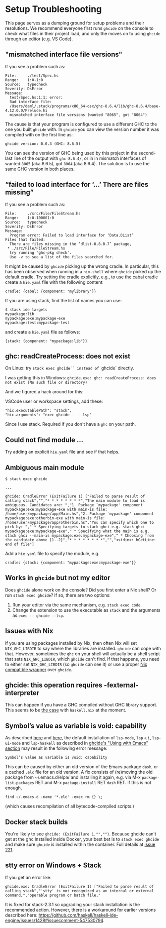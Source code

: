 # Setup Troubleshooting

This page serves as a dumping ground for setup problems and their resolutions. We recommend everyone first runs `ghcide` on the console to check what files in their project load, and only the moves on to using `ghcide` through an editor (e.g. VS Code).

## "mismatched interface file versions"

If you see a problem such as:

```console
File:     ./test/Spec.hs
Range:    1:0-1:0
Source:   typecheck
Severity: DsError
Message:
  test/Spec.hs:1:1: error:
  Bad interface file:
  /Users/daml/.stack/programs/x86_64-osx/ghc-8.6.4/lib/ghc-8.6.4/base-4.12.0.0/Prelude.hi
  mismatched interface file versions (wanted "8065", got "8064")
```

The cause is that your program is configured to use a different GHC to the one you built `ghcide` with. In `ghcide` you can view the version number it was compiled with on the first line as:

```console
ghcide version: 0.0.3 (GHC: 8.6.5)
```

You can see the version of GHC being used by this project in the second-last line of the output with `ghc-8.6.4/`, or in in mismatch interfaces of wanted `8065` (aka 8.6.5), got `8064` (aka 8.6.4). The solution is to use the same GHC version in both places.

## “failed to load interface for ‘…’ There are files missing”

If you see a problem such as:

```console
File:     ./src/File/FileStream.hs
Range:    1:0-100001:0
Source:   typecheck
Severity: DsError
Message: 
  Program error: Failed to load interface for ‘Data.DList’
Files that failed:
  There are files missing in the ‘dlist-0.8.0.7’ package,
 * ./src/File/FileStream.hs
  try running 'ghc-pkg check'.
  Use -v to see a list of the files searched for.
```

It might be caused by `ghcide` picking up the wrong cradle. In
particular, this has been observed when running in a `nix-shell` where
`ghcide` picked up the default cradle. Try setting the cradle
explicitly, e.g., to use the cabal cradle create a `hie.yaml` file
with the following content:

```
cradle: {cabal: {component: "mylibrary"}}
```

If you are using stack, find the list of names you can use:

    $ stack ide targets
    mypackage:lib
    mypackage:exe:mypackage-exe
    mypackage:test:mypackage-test

and create a `hie.yaml` file as follows:

    {stack: {component: "mypackage:lib"}}

## ghc: readCreateProcess: does not exist

On Linux: try `stack exec ghcide`` instead of `ghcide` directly.

I was getting this in Windows: `ghcide.exe: ghc: readCreateProcess: does not exist (No such file or directory)`

And we figured a hack around for this:

VSCode user or workspace settings, add these:

    "hic.executablePath": "stack",
    "hic.arguments": "exec ghcide -- --lsp"
    
Since I use stack. Required if you don't have a `ghc` on your path.

## Could not find module ...

Try adding an explicit `hie.yaml` file and see if that helps.

## Ambiguous main module

```console
$ stack exec ghcide

...

ghcide: CradleError (ExitFailure 1) ["Failed to parse result of calling stack","","* * * * * * * *","The main module to load is ambiguous. Candidates are: ","1. Package `mypackage' component mypackage:exe:mypackage-exe with main-is file: /home/user/mypackage/app/Main.hs","2. Package `mypackage' component mypackage:exe:otherbin-exe with main-is file: /home/user/mypackage/app/otherbin.hs","You can specify which one to pick by: "," * Specifying targets to stack ghci e.g. stack ghci mypackage:exe:mypackage-exe"," * Specifying what the main is e.g. stack ghci --main-is mypackage:exe:mypackage-exe"," * Choosing from the candidate above [1..2]","* * * * * * * *","","<stdin>: hGetLine: end of file"]
```

Add a `hie.yaml` file to specify the module, e.g.

    cradle: {stack: {component: "mypackage:exe:mypackage-exe"}}

## Works in `ghcide` but not my editor

Does `ghcide` alone work on the console? Did you first enter a Nix shell? Or run `stack exec ghcide`? If so, there are two options:

1. Run your editor via the same mechanism, e.g. `stack exec code`.
2. Change the extension to use the executable as `stack` and the arguments as `exec -- ghcide --lsp`.

## Issues with Nix

If you are using packages installed by Nix, then often Nix will set `NIX_GHC_LIBDIR` to say where the libraries are installed. `ghcide` can cope with that. However, sometimes the `ghc` on your shell will actually be a shell script that sets `NIX_GHC_LIBDIR`, which `ghcide` can't find. If that happens, you need to either set `NIX_GHC_LIBDIR` (so `ghcide` can see it) or use a proper [Nix compatible wrapper](https://github.com/hercules-ci/ghcide-nix) over `ghcide`.

## ghcide: this operation requires -fexternal-interpreter

This can happen if you have a GHC compiled without GHC library support.  This seems to be [the case](https://github.com/input-output-hk/haskell.nix/issues/313) with `haskell.nix` at the moment.

## Symbol’s value as variable is void: capability

As described [here](https://github.com/emacs-lsp/lsp-mode/issues/770#issuecomment-483540119) and [here](https://github.com/emacs-lsp/lsp-mode/issues/517#issuecomment-445448700), the default installation of `lsp-mode`, `lsp-ui`, `lsp-ui-mode` and `lsp-haskell` as described in [ghcide's "Using with Emacs" section](https://github.com/haskell/ghcide/#using-with-emacs) may result in the following error message:
 
```
Symbol’s value as variable is void: capability
```
 
This can be caused by either an old version of the Emacs package `dash`, or a cached `.elc` file for an old version. A fix consists of (re)moving the old package from ~/.emacs.d/elpa/ and installing it again, e.g. via M-x `package-list-packages` RET and M-x `package-install` RET `dash` RET. If this is not enough,
 
```
find ~/.emacs.d -name '*.elc' -exec rm {} \;
```

(which causes recompilation of all bytecode-compiled scripts.)


## Docker stack builds

You're likely to see `ghcide: (ExitFailure 1,"","")`. Because ghcide can't get at the ghc installed inside Docker, your best bet is to `stack exec ghcide` and make sure `ghcide` is installed within the container. Full details at [issue 221](https://github.com/haskell/ghcide/issues/221).

## stty error on Windows + Stack

If you get an error like:

```
ghcide.exe: CradleError (ExitFailure 1) ["Failed to parse result of calling stack","'stty' is not recognized as an internal or external command,","operable program or batch file."
```

It is fixed for stack-2.3.1 so upgrading your stack installation is the recommended action. However, there is a workaround for earlier versions described here: https://github.com/haskell/haskell-ide-engine/issues/1428#issuecomment-547530794.
